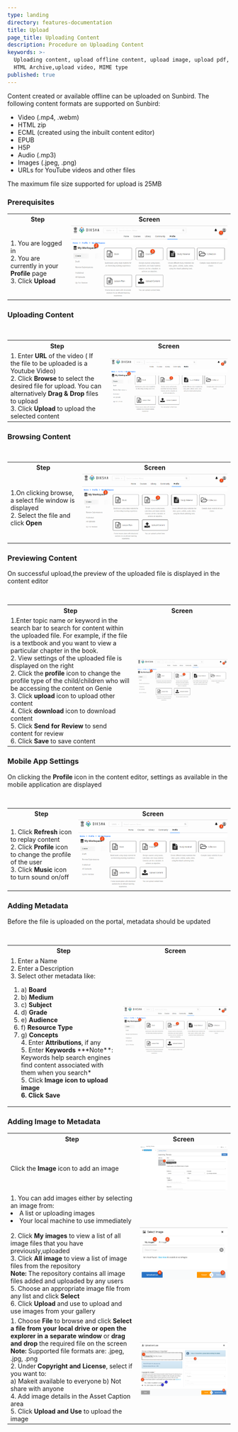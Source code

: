 ```yaml
---
type: landing
directory: features-documentation
title: Upload
page_title: Uploading Content
description: Procedure on Uploading Content
keywords: >-
  Uploading content, upload offline content, upload image, upload pdf, upload
  HTML Archive,upload video, MIME type
published: true
---
```

Content created or available offline can be uploaded on Sunbird. The following content formats are supported on Sunbird:

- Video (.mp4, .webm)
- HTML zip
- ECML (created using the inbuilt content editor)
- EPUB
- H5P
- Audio (.mp3)
- Images (.jpeg, .png)
- URLs for YouTube videos and other files

The maximum file size supported for upload is 25MB

### Prerequisites
<table>
  <tr>
    <th>Step</th>
    <th>Screen</th>
  </tr>
  <tr>
    <td>1. You are logged in <br>2. You are currently in your <strong>Profile</strong> page <br>3. Click <strong>Upload</strong>
       </td>
      <td><img src="pages/features-documentation/images/course_workspace.png"></td>
  </tr>
  </table>
  
  ### Uploading Content
  <table>
  <tr>
    <th>Step</th>
    <th>Screen</th>
  </tr>
  <tr>
    <td>1. Enter <strong>URL</strong> of the video ( If the file to be uploaded is a Youtube Video) <br>2. Click <strong>Browse</strong> to select the desired file for upload. You can alternatively <strong>Drag & Drop</strong> files to upload <br>3. Click <strong>Upload</strong> to upload the selected content
       </td>
      <td><img src="pages/features-documentation/images/course_workspace.png"></td>
  </tr>
  </table>

### Browsing Content
<table>
  <tr>
    <th>Step</th>
    <th>Screen</th>
  </tr>
  <tr>
    <td>1.On clicking browse, a select file window is displayed <br>2. Select the file and click <strong>Open</strong> 
       </td>
      <td><img src="pages/features-documentation/images/course_workspace.png"></td>
  </tr>
  </table>
  
  ### Previewing Content
  On successful upload,the preview of the uploaded file is displayed in the content editor
  <table>
  <tr>
    <th>Step</th>
    <th>Screen</th>
  </tr>
  <tr>
    <td>1.Enter topic name or keyword in the search bar to search for content within the uploaded file. For example, if the file is a textbook and you want to view a particular chapter in the book. <br>2. View settings of the uploaded file is displayed on the right <br>2. Click the <strong>profile</strong> icon to change the profile type of the child/children who will be accessing the content on Genie <br>3. Click <strong>upload</strong> icon to upload other content <br>4. Click <strong>download</strong> icon to download content
<br>5. Click <strong>Send for Review</strong> to send content for review <br>6. Click <strong>Save</strong> to save content
       </td>
      <td><img src="pages/features-documentation/images/course_workspace.png"></td>
  </tr>
  </table>

### Mobile App Settings
On clicking the <strong>Profile</strong> icon in the content editor, settings as available in the mobile application are displayed
<table>
  <tr>
    <th>Step</th>
    <th>Screen</th>
  </tr>
  <tr>
    <td>1. Click <strong>Refresh</strong> icon to replay content <br>2. Click <strong>Profile</strong> icon to change the profile of the user <br>3. Click <strong>Music</strong> icon to turn sound on/off
        </td>
      <td><img src="pages/features-documentation/images/course_workspace.png"></td>
  </tr>
  </table>
  
  ### Adding Metadata
  Before the file is uploaded on the portal, metadata should be updated
  <table>
  <tr>
    <th>Step</th>
    <th>Screen</th>
  </tr>
  <tr>
    <td>1. Enter a Name <br>2. Enter a Description <br>3. Select other metadata like: <ol> <li>a) <strong>Board</strong> <li>b) <strong>Medium</strong> <li>c) <strong>Subject</strong> <li>d) <strong>Grade</strong> <li>e) <strong>Audience</strong> <li>f) <strong>Resource Type</strong> <li>g) <strong>Concepts</strong> <br>4. Enter <strong>Attributions</strong>, if any <br>5. Enter <strong>Keywords</strong>
***Note**: Keywords help search engines find content associated with them when you search*
<br>5. Click <strong>Image<strong> icon to upload image <br>6. Click <strong>Save</strong>
        </td>
      <td><img src="pages/features-documentation/images/course_workspace.png"></td>
  </tr>
  </table>
 
 ### Adding Image to Metadata
  <table>
  <tr>
    <th>Step</th>
    <th>Screen</th>
  </tr>
  <tr>
    <td>Click the <strong>Image</strong> icon to add an image</td>
    <td><img src="pages/features-documentation/images/course_imageicon.png"></td>
  </tr>
  <tr>
    <td>1. You can add images either by selecting an image from:<br>
      <li>A list or uploading images</li>
      <li>Your local machine to use immediately</li>
      <br>2. Click <strong>My images</strong> to view a list of all image files that you have previously,uploaded <br>3. Click <strong>All image</strong> to view a list of image files from the repository 
      <br><strong>Note:</strong> The repository contains all image files added and uploaded by any users 
      <br>5. Choose an appropriate image file from any list and click <strong>Select</strong><br>6. Click <strong>Upload</strong> and use to upload and use images from your gallery
    </td>
    <td><img src="pages/features-documentation/images/course_selectimage.png"></td>
  </tr>
  <tr>
      <td>1. Choose <strong>File</strong> to browse and click <strong>Select a file from your local drive or open the explorer in a separate window</strong> or <strong>drag and drop</strong> the required file on the screen <br><strong>Note:</strong> Supported file formats are: .jpeg, .jpg, .png <br>2. Under <strong>Copyright and License</strong>, select if you want to: <br>
      a) Makeit available to everyone
      b) Not share with anyone
      <br>4. Add image details in the Asset Caption area <br>5. Click <strong>Upload and Use</strong> to upload the image
      </td>
    <td><img src="pages/features-documentation/images/course_uploadimage.png"></td>
  </tr>
</table>


